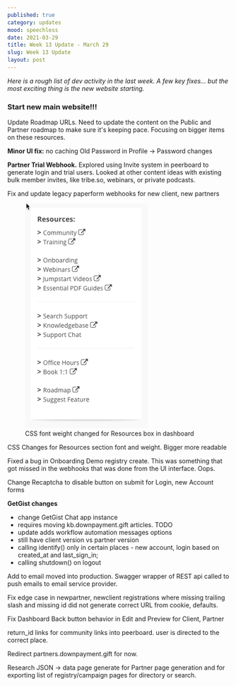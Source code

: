 ```yaml
---
published: true
category: updates
mood: speechless
date: 2021-03-29
title: Week 13 Update - March 29
slug: Week 13 Update
layout: post
---
```


_Here is a rough list of dev activity in the last week.  A few key fixes... but the most exciting thing is the new website starting._

### Start new main website!!!

Update Roadmap URLs.  Need to update the content on the Public and Partner roadmap to make sure it's keeping pace.  Focusing on bigger items on these resources.

**Minor UI fix:**  no caching Old Password in Profile -> Password changes

**Partner Trial Webhook.**  Explored using Invite system in peerboard to generate login and trial users.  Looked at other content ideas with existing bulk member invites, like tribe.so, webinars, or private podcasts.

Fix and update legacy paperform webhooks for new client, new partners

<figure class="alignright">
    <img width="" src="/assets/images/screenshots/resources-font.png" />
    <figcaption>CSS font weight changed for Resources box in dashboard</figcaption>
</figure>

CSS Changes for Resources section font and weight.  Bigger more readable

Fixed a bug in Onboarding Demo registry create.   This was something that got missed in the webhooks that was done from the UI interface.  Oops.

Change Recaptcha to disable button on submit for Login, new Account forms

**GetGist changes**
 - change GetGist Chat app instance
 - requires moving kb.downpayment.gift articles. TODO
 - update adds workflow automation messages options
 - still have client version vs partner version
 - calling identify() only in certain places - new account, login based on created_at and last_sign_in;  
 - calling shutdown() on logout

Add to email moved into production.  Swagger wrapper of REST api called to push emails to email service provider.

Fix edge case in newpartner, newclient registrations where missing trailing slash and missing id did not generate correct URL from cookie, defaults.

Fix Dashboard Back button behavior in Edit and Preview for Client, Partner



return_id links for community links into peerboard.  user is directed to the correct place.

Redirect partners.downpayment.gift for now.

Research JSON -> data page generate for Partner page generation and for exporting list of registry/campaign pages for directory or search.
